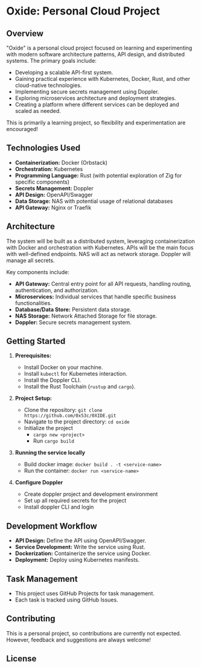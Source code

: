 # Oxide: Personal Cloud Project

## Overview

"Oxide" is a personal cloud project focused on learning and experimenting with modern software architecture patterns, API design, and distributed systems. The primary goals include:

-   Developing a scalable API-first system.
-   Gaining practical experience with Kubernetes, Docker, Rust, and other cloud-native technologies.
-   Implementing secure secrets management using Doppler.
-   Exploring microservices architecture and deployment strategies.
-   Creating a platform where different services can be deployed and scaled as needed.

This is primarily a learning project, so flexibility and experimentation are encouraged!

## Technologies Used

-   **Containerization:** Docker (Orbstack)
-   **Orchestration:** Kubernetes
-   **Programming Language:** Rust (with potential exploration of Zig for specific components)
-   **Secrets Management:** Doppler
-   **API Design:** OpenAPI/Swagger
-   **Data Storage:** NAS with potential usage of relational databases
-   **API Gateway:** Nginx or Traefik

## Architecture

The system will be built as a distributed system, leveraging containerization with Docker and orchestration with Kubernetes. APIs will be the main focus with well-defined endpoints. NAS will act as network storage. Doppler will manage all secrets.

Key components include:

-   **API Gateway:** Central entry point for all API requests, handling routing, authentication, and authorization.
-   **Microservices:** Individual services that handle specific business functionalities.
-   **Database/Data Store:** Persistent data storage.
-   **NAS Storage:** Network Attached Storage for file storage.
-   **Doppler:** Secure secrets management system.

## Getting Started

1.  **Prerequisites:**
    -   Install Docker on your machine.
    -   Install `kubectl` for Kubernetes interaction.
    -   Install the Doppler CLI.
    -   Install the Rust Toolchain (`rustup` and `cargo`).

2.  **Project Setup:**
    -   Clone the repository: `git clone https://github.com/0x53c/0XIDE.git`
    -   Navigate to the project directory: `cd oxide`
    -   Initialize the project
        -   `cargo new <project>`
        -   Run `cargo build`

3. **Running the service locally**
     -   Build docker image: `docker build . -t <service-name>`
     -   Run the container: `docker run <service-name>`

4.  **Configure Doppler**
    -   Create doppler project and development environment
    -   Set up all required secrets for the project
    -   Install doppler CLI and login

## Development Workflow

-   **API Design:** Define the API using OpenAPI/Swagger.
-   **Service Development:** Write the service using Rust.
-   **Dockerization:** Containerize the service using Docker.
-   **Deployment:** Deploy using Kubernetes manifests.

## Task Management

-   This project uses GitHub Projects for task management.
-   Each task is tracked using GitHub Issues.

## Contributing

This is a personal project, so contributions are currently not expected. However, feedback and suggestions are always welcome!

## License


